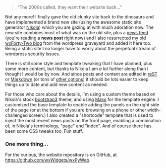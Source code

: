 <!--
.. title: New wxPython Website
.. slug: new-wxpython-website
.. date: 2017-07-18 23:14:08 UTC
.. author: Robin
.. tags: 
.. category: 
.. link: 
.. description: 
.. type: text
-->

> "The 2000s called, they want their website back..."

Not any more!  I finally gave the old clunky site back to the dinosaurs and
have implemented a brand new site (using the awesome static site generator
[Nikola](https://getnikola.com/)) which you are gazing at with much adoration now.
The new site combines most of what was on the old site, plus a  [news
feed](/news/) (you're reading a **news post** right now) and I also
resurrected my old [wxForty-Two blog](/blog/) from the wordpress graveyard
and added it here too. Being a static site I no longer have to worry about
the  perpetual stream of wordpress security issues.

<!-- TEASER_END -->

There is still some style and template tweaking that I have planned, plus
some more content, but thanks to Nikola I am *a lot* further along than I
thought I would be by now. And since posts and content are edited in 
[reST](http://docutils.sourceforge.net/rst.html) or
[Markdown](https://daringfireball.net/projects/markdown/) (or tons of 
[other options](https://getnikola.com/handbook.html#supported-input-formats)) 
it should be lots easier to keep things up to date and add new content as needed.

For those who care about the details, I'm using a custom theme based on
Nikola's stock [bootstrap3](http://getbootstrap.com/) theme, and using
[Mako](http://www.makotemplates.org/) for the template engine. I customized
the base template to enable adding the panels on the right side of the page
(or at the bottom if you are browsing on a phone or other width-challenged
screen.) I also created a "shortcode" template that is used to inject the
most recent news posts on the front page, enabling a combination of, in
Nikola's terminology, "page" and "index". And of course there has been some
CSS tweaks too. Fun stuff.

### One more thing...

For the curious, the website repository is on GitHub, at 
<https://github.com/wxWidgets/wxPyWeb>.
